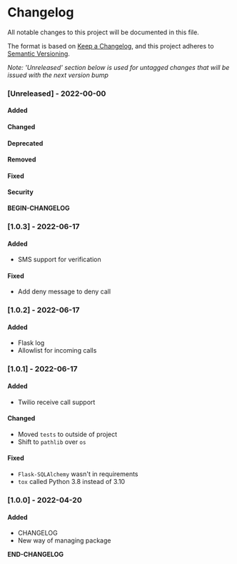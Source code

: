 # Changelog

All notable changes to this project will be documented in this file. 

The format is based on [Keep a Changelog](https://keepachangelog.com/en/1.0.0/), and this project adheres to [Semantic Versioning](https://semver.org/spec/v2.0.0.html).

_Note: 'Unreleased' section below is used for untagged changes that will be issued with the next version bump_

### [Unreleased] - 2022-00-00 
#### Added
#### Changed
#### Deprecated
#### Removed
#### Fixed
#### Security
__BEGIN-CHANGELOG__
 
### [1.0.3] - 2022-06-17
#### Added
 - SMS support for verification
#### Fixed
 - Add deny message to deny call
 
### [1.0.2] - 2022-06-17
#### Added
 - Flask log
 - Allowlist for incoming calls
 
### [1.0.1] - 2022-06-17
#### Added
 - Twilio receive call support
#### Changed
 - Moved `tests` to outside of project
 - Shift to `pathlib` over `os`
#### Fixed
 - `Flask-SQLAlchemy` wasn't in requirements
 - `tox` called Python 3.8 instead of 3.10
 
### [1.0.0] - 2022-04-20
#### Added
 - CHANGELOG
 - New way of managing package

__END-CHANGELOG__